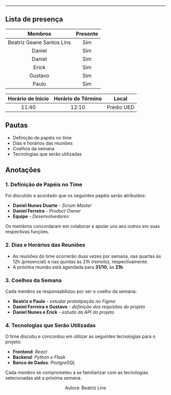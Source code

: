 <hr style="border: 0; height: 1px; background-color: #000000;">

## **Lista de presença**

| Membros | Presente |
|:----:|:--------:|
| Beatriz Geane Santos Lins | Sim |
| Daniel | Sim |
| Daniel | Sim |
| Erick | Sim |
| Gustavo | Sim |
| Paulo | Sim |

| Horário de Início | Horário de Término | Local |
|:-----------------:|:------------------:|:-----:|
| 11:40 | 12:10 | Prédio UED |

## **Pautas**

* Definição de papéis no time
* Dias e horários das reuniões
* Coelhos da semana
* Tecnologias que serão utilizadas

## **Anotações**

### 1. Definição de Papéis no Time 
Foi discutido e acordado que os seguintes papéis serão atribuídos: 

- **Daniel Nunes Duarte** - *Scrum Master*  
- **Daniel Ferreira** - *Product Owner* 
- **Equipe** - *Desenvolvedores* 

Os membros concordaram em colaborar e apoiar uns aos outros em suas respectivas funções.

### 2. Dias e Horários das Reuniões 
- As reuniões do time ocorrerão duas vezes por semana, nas quartas às 12h (presencial) e nas quintas às 21h (remoto), respectivamente. 
- A próxima reunião está agendada para **31/10**, às **21h**.

### 3. Coelhos da Semana 
Cada membro se responsabilizou por ser o coelho da semana: 

- **Beatriz e Paulo** - *estudar prototipação no Figma* 
- **Daniel Ferreira e Gustavo** - *definição dos requisitos do projeto* 
- **Daniel Nunes e Erick** - *estudo da API do projeto* 

### 4. Tecnologias que Serão Utilizadas 
O time discutiu e concordou em utilizar as seguintes tecnologias para o projeto:  

- **Frontend**: *React* 
- **Backend**: *Python e Flask*  
- **Banco de Dados**: *PostgreSQL*  

Cada membro se comprometeu a se familiarizar com as tecnologias selecionadas até a próxima semana.


<center>Autora: Beatriz Lins</center>